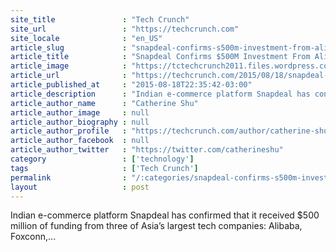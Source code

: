 ```yaml
---
site_title               : "Tech Crunch"
site_url                 : "https://techcrunch.com"
site_locale              : "en_US"
article_slug             : "snapdeal-confirms-s500m-investment-from-alibaba-softbank-and-foxconn"
article_title            : "Snapdeal Confirms $500M Investment From Alibaba, SoftBank and Foxconn"
article_image            : "https://tctechcrunch2011.files.wordpress.com/2015/08/screen-shot-2015-08-19-at-1-28-37-pm.png?w=764&h=400&crop=1"
article_url              : "https://techcrunch.com/2015/08/18/snapdeal-alibaba-softbank-foxconn/"
article_published_at     : "2015-08-18T22:35:42-03:00"
article_description      : "Indian e-commerce platform Snapdeal has confirmed that it received $500 million of funding from three of Asia’s largest tech companies: Alibaba, Foxconn,..."
article_author_name      : "Catherine Shu"
article_author_image     : null
article_author_biography : null
article_author_profile   : "https://techcrunch.com/author/catherine-shu/"
article_author_facebook  : null
article_author_twitter   : "https://twitter.com/catherineshu"
category                 : ['technology']
tags                     : ['Tech Crunch']
permalink                : "/:categories/snapdeal-confirms-s500m-investment-from-alibaba-softbank-and-foxconn/"
layout                   : post
---
```


Indian e-commerce platform Snapdeal has confirmed that it received $500 million of funding from three of Asia’s largest tech companies: Alibaba, Foxconn,...
